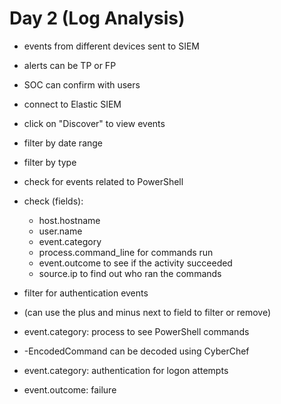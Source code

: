 # Day 2 (Log Analysis)

- events from different devices sent to SIEM
- alerts can be TP or FP
- SOC can confirm with users

- connect to Elastic SIEM
- click on "Discover" to view events
- filter by date range
- filter by type
- check for events related to PowerShell
- check (fields):
  - host.hostname
  - user.name
  - event.category
  - process.command_line for commands run
  - event.outcome to see if the activity succeeded
  - source.ip to find out who ran the commands
- filter for authentication events
- (can use the plus and minus next to field to filter or remove)
- event.category: process to see PowerShell commands
- -EncodedCommand can be decoded using CyberChef
- event.category: authentication for logon attempts
- event.outcome: failure
